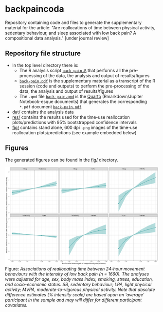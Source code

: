 # backpaincoda

Repository containing code and files to generate the supplementary material for the article:
"Are reallocations of time between physical activity, sedentary behaviour, and sleep associated with low back pain? A compositional data analysis." [under journal review]


## Repository file structure

* In the top level directory there is:
    + The R analysis script  [`back-pain.R`](https://github.com/tystan/backpaincoda/tree/main/back-pain.R) that performs all the pre-processing of the data, the analysis and output of results/figures
    + [`back-pain.pdf`](https://github.com/tystan/backpaincoda/blob/main/back-pain.pdf) is the supplementary material as a transcript of the R session (code and outputs) to perform the pre-processing of the data, the analysis and output of results/figures
    + The `.qmd` file [`back-pain.qmd`](https://github.com/tystan/backpaincoda/tree/main/back-pain.qmd) is the [Quarto](https://quarto.org/) (Rmarkdown/Jupiter Notebook-esque documents) that generates the corresponding `*.pdf` document [`back-pain.pdf`](https://github.com/tystan/backpaincoda/blob/main/back-pain.pdf)
* [dat/](https://github.com/tystan/backpaincoda/tree/main/dat) contains the analysis data
* [res/](https://github.com/tystan/backpaincoda/tree/main/res) contains the results used for the time-use reallocation plots/predictions with 95% bootstrapped confidence intervals
* [fig/](https://github.com/tystan/backpaincoda/tree/main/fig) contains stand alone, 600 dpi `.png` images of the time-use reallocation plots/predictions (see example embedded below)


## Figures

The generated figures can be found in the [fig/](https://github.com/tystan/backpaincoda/tree/main/fig) directory.

![](https://github.com/tystan/backpaincoda/blob/main/fig/lbp_intens_negbin_abs_v2.png)
Figure: *Associations of reallocating time between 24-hour movement behaviours with the intensity of low back pain (n = 1660). The analyses were adjusted for age, sex, body mass index, smoking, stress, education, and socio-economic status. SB, sedentary behaviour; LPA, light physical activity; MVPA, moderate-to-vigorous physical activity. Note that absolute difference estimates (% intensity scale) are based upon an 'average' participant in the sample and may will differ for different participant covariates.*






